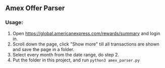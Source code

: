 ## Amex Offer Parser

### Usage:

1. Open https://global.americanexpress.com/rewards/summary and login in.
2. Scroll down the page, click "Show more" till all transactions are shown and save the page in a folder.
3. Select every month from the date range, do step 2.
4. Put the folder in this project, and run ``python3 amex_parser.py``